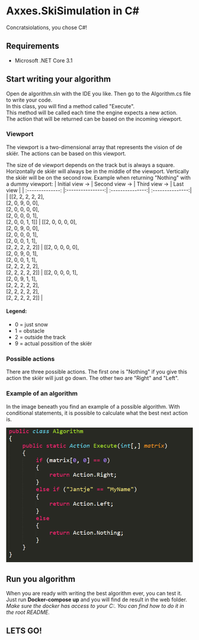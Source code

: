 # Axxes.SkiSimulation in C#
Concratsiolations, you chose C#!

## Requirements
* Microsoft .NET Core 3.1

## Start writing your algorithm
Open de algorithm.sln with the IDE you like. 
Then go to the Algorithm.cs file to write your code.  
In this class, you will find a method called "Execute".  
This method will be called each time the engine expects a new action.  
The action that will be returned can be based on the incoming viewport. 

### Viewport
The viewport is a two-dimensional array that represents the vision of de skiër. The actions can be based on this viewport.

The size of de viewport depends on the track but is always a square. 
Horizontally de skiër will always be in the middle of the viewport.
Vertically the skiër will be on the second row. 
Example when returning "Nothing" with a dummy viewport:
| Initial view ->  | Second view ->   | Third view ->    | Last view        |
| :--------------: |:----------------:| :---------------:| :---------------:|
| [[2, 2, 2, 2, 2], <br> [2, 0, 9, 0, 0], <br> [2, 0, 0, 0, 0], <br> [2, 0, 0, 0, 1], <br> [2, 0, 0, 1, 1]] | [[2, 0, 0, 0, 0], <br> [2, 0, 9, 0, 0], <br> [2, 0, 0, 0, 1], <br> [2, 0, 0, 1, 1], <br> [2, 2, 2, 2, 2]] | [[2, 0, 0, 0, 0], <br> [2, 0, 9, 0, 1], <br> [2, 0, 0, 1, 1], <br> [2, 2, 2, 2, 2], <br> [2, 2, 2, 2, 2]] | [[2, 0, 0, 0, 1], <br> [2, 0, 9, 1, 1], <br> [2, 2, 2, 2, 2], <br> [2, 2, 2, 2, 2], <br> [2, 2, 2, 2, 2]] |

#### Legend:
* 0 = just snow
* 1 = obstacle
* 2 = outside the track
* 9 = actual possition of the skiër

### Possible actions
There are three possible actions. The first one is "Nothing" if you give this action the skiër will just go down. The other two are "Right" and "Left".

### Example of an algorithm
In the image beneath you find an example of a possible algorithm.
With conditional statements, it is possible to calculate what the best next action is.  

![Example of algorithm](/img/Example_Csharp.PNG)

## Run you algorithm
When you are ready with writing the best algorithm ever, you can test it.
Just run **Docker-compose up** and you will find de result in the web folder.  
*Make sure the docker has access to your C:. You can find how to do it in the root README.*

## LETS GO!